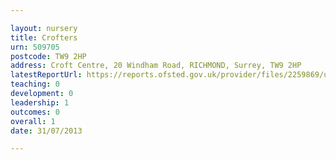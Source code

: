 ```yaml
---

layout: nursery
title: Crofters
urn: 509705
postcode: TW9 2HP
address: Croft Centre, 20 Windham Road, RICHMOND, Surrey, TW9 2HP
latestReportUrl: https://reports.ofsted.gov.uk/provider/files/2259869/urn/509705.pdf
teaching: 0
development: 0
leadership: 1
outcomes: 0
overall: 1
date: 31/07/2013

---
```

